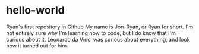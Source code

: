# hello-world
Ryan's first repository in Github
My name is Jon-Ryan, or Ryan for short. I'm not entirely sure why I'm learning how to code, but I do know that I'm curious about it. Leonardo da Vinci was curious about everything, and look how it turned out for him.
